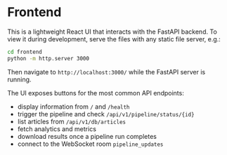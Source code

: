# Frontend
This is a lightweight React UI that interacts with the FastAPI backend. To view it during development, serve the files with any static file server, e.g.:

```bash
cd frontend
python -m http.server 3000
```

Then navigate to `http://localhost:3000/` while the FastAPI server is running.

The UI exposes buttons for the most common API endpoints:

- display information from `/` and `/health`
- trigger the pipeline and check `/api/v1/pipeline/status/{id}`
- list articles from `/api/v1/db/articles`
- fetch analytics and metrics
- download results once a pipeline run completes
- connect to the WebSocket room `pipeline_updates`
